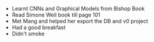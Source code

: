 - Learnt CNNs and Graphical Models from Bishop Book
- Read Simone Weil book till page 101
- Met Mang and helped her export the DB and v0 project
- Had a good breakfast
- Didn't smoke